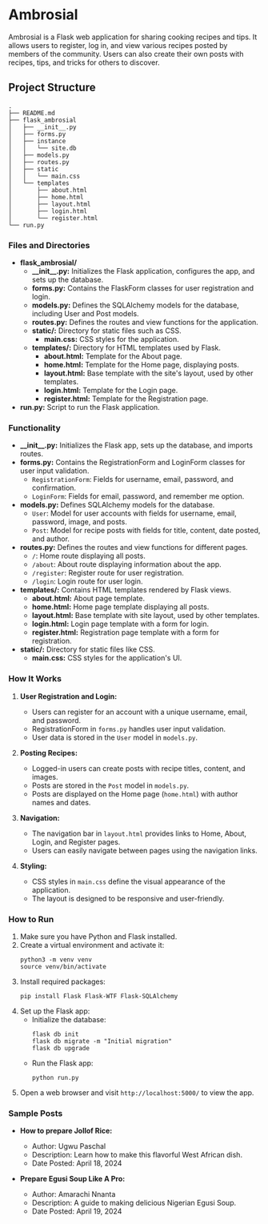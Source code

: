 # Ambrosial

Ambrosial is a Flask web application for sharing cooking recipes and tips. It allows users to register, log in, and view various recipes posted by members of the community. Users can also create their own posts with recipes, tips, and tricks for others to discover.

## Project Structure

```
.
├── README.md
├── flask_ambrosial
│   ├── __init__.py
│   ├── forms.py
│   ├── instance
│   │   └── site.db
│   ├── models.py
│   ├── routes.py
│   ├── static
│   │   └── main.css
│   └── templates
│       ├── about.html
│       ├── home.html
│       ├── layout.html
│       ├── login.html
│       └── register.html
└── run.py
```

### Files and Directories

- **flask_ambrosial/**
  - **\_\_init\_\_.py:** Initializes the Flask application, configures the app, and sets up the database.
  - **forms.py:** Contains the FlaskForm classes for user registration and login.
  - **models.py:** Defines the SQLAlchemy models for the database, including User and Post models.
  - **routes.py:** Defines the routes and view functions for the application.
  - **static/:** Directory for static files such as CSS.
    - **main.css:** CSS styles for the application.
  - **templates/:** Directory for HTML templates used by Flask.
    - **about.html:** Template for the About page.
    - **home.html:** Template for the Home page, displaying posts.
    - **layout.html:** Base template with the site's layout, used by other templates.
    - **login.html:** Template for the Login page.
    - **register.html:** Template for the Registration page.
- **run.py:** Script to run the Flask application.

### Functionality

- **\_\_init\_\_.py:** Initializes the Flask app, sets up the database, and imports routes.
- **forms.py:** Contains the RegistrationForm and LoginForm classes for user input validation.
  - `RegistrationForm`: Fields for username, email, password, and confirmation.
  - `LoginForm`: Fields for email, password, and remember me option.
- **models.py:** Defines SQLAlchemy models for the database.
  - `User`: Model for user accounts with fields for username, email, password, image, and posts.
  - `Post`: Model for recipe posts with fields for title, content, date posted, and author.
- **routes.py:** Defines the routes and view functions for different pages.
  - `/`: Home route displaying all posts.
  - `/about`: About route displaying information about the app.
  - `/register`: Register route for user registration.
  - `/login`: Login route for user login.
- **templates/:** Contains HTML templates rendered by Flask views.
  - **about.html:** About page template.
  - **home.html:** Home page template displaying all posts.
  - **layout.html:** Base template with site layout, used by other templates.
  - **login.html:** Login page template with a form for login.
  - **register.html:** Registration page template with a form for registration.
- **static/:** Directory for static files like CSS.
  - **main.css:** CSS styles for the application's UI.

### How It Works

1. **User Registration and Login:**
   - Users can register for an account with a unique username, email, and password.
   - RegistrationForm in `forms.py` handles user input validation.
   - User data is stored in the `User` model in `models.py`.

2. **Posting Recipes:**
   - Logged-in users can create posts with recipe titles, content, and images.
   - Posts are stored in the `Post` model in `models.py`.
   - Posts are displayed on the Home page (`home.html`) with author names and dates.

3. **Navigation:**
   - The navigation bar in `layout.html` provides links to Home, About, Login, and Register pages.
   - Users can easily navigate between pages using the navigation links.

4. **Styling:**
   - CSS styles in `main.css` define the visual appearance of the application.
   - The layout is designed to be responsive and user-friendly.

### How to Run

1. Make sure you have Python and Flask installed.
2. Create a virtual environment and activate it:
   ```
   python3 -m venv venv
   source venv/bin/activate
   ```
3. Install required packages:
   ```
   pip install Flask Flask-WTF Flask-SQLAlchemy
   ```
4. Set up the Flask app:
   - Initialize the database:
     ```
     flask db init
     flask db migrate -m "Initial migration"
     flask db upgrade
     ```
   - Run the Flask app:
     ```
     python run.py
     ```
5. Open a web browser and visit `http://localhost:5000/` to view the app.

### Sample Posts

- **How to prepare Jollof Rice:**
  - Author: Ugwu Paschal
  - Description: Learn how to make this flavorful West African dish.
  - Date Posted: April 18, 2024

- **Prepare Egusi Soup Like A Pro:**
  - Author: Amarachi Nnanta
  - Description: A guide to making delicious Nigerian Egusi Soup.
  - Date Posted: April 19, 2024

